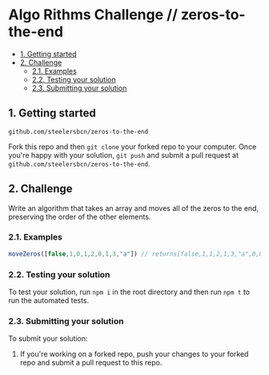 # Algo Rithms Challenge // zeros-to-the-end

- [1. Getting started](#1-getting-started)
- [2. Challenge](#2-challenge)
  - [2.1. Examples](#21-examples)
  - [2.2. Testing your solution](#22-testing-your-solution)
  - [2.3. Submitting your solution](#23-submitting-your-solution)

## 1. Getting started
  `github.com/steelersbcn/zeros-to-the-end`

Fork this repo and then `git clone` your forked repo to your computer.
Once you're happy with your solution, `git push` and submit a pull request at
`github.com/steelersbcn/zeros-to-the-end`.

## 2. Challenge

Write an algorithm that takes an array and moves all of the zeros to the end, preserving the order of the other elements.


### 2.1. Examples

```js
moveZeros([false,1,0,1,2,0,1,3,"a"]) // returns[false,1,1,2,1,3,"a",0,0]
```

### 2.2. Testing your solution
To test your solution, run `npm i` in the root directory
and then run `npm t` to run the automated tests.

### 2.3. Submitting your solution

To submit your solution:

1. If you're working on a forked repo, push your changes to your forked repo and submit a pull request to this repo.
